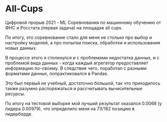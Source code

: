 # All-Cups
Цифровой прорыв 2021 - ML 
Соревнования по машинному обучению от ФНС и Росстата (первая задача) на площадке all cups. 

По итогу, это соревнование стало для меня не столько про выбор и настройку моделей, а про попытки поиска, обработки и использования новых данных. 

В процессе этого я столкнулся и с проблемами недостатка данных, и с проблемой вида данных - когда каждый агрегатор предоставляет информацию по-своему. В следствие чего, поработал с разными форматами данных, попрактиковался в Pandas. 

Это был первый не учебный, достаточно большой, так что приходилось также разумно распоряжаться и рассчитывать вычисительные ресурсы. 

По итогу на тестовой выборке мой лучший результат оказался 0.0068 (у лидера 0.00979), что определило меня на 73/182 позицию в лидерборде.  
